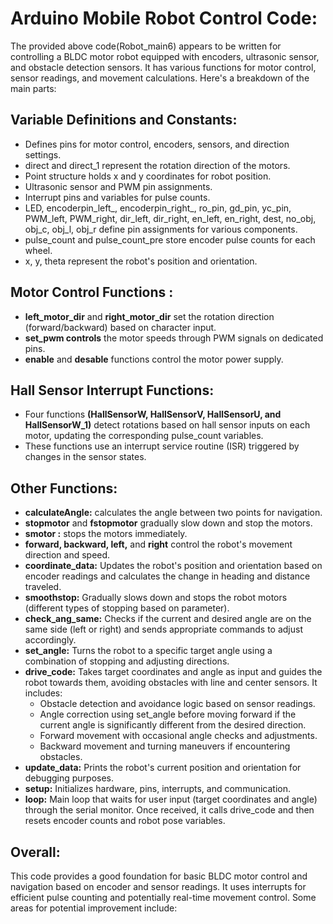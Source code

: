 #  Arduino Mobile Robot Control Code:
The provided above code(Robot_main6) appears to be written for controlling a BLDC motor robot equipped with encoders, ultrasonic sensor, and obstacle detection sensors. It has various functions for motor control, sensor readings, and movement calculations. Here's a breakdown of the main parts:

## Variable Definitions and Constants:
 * Defines pins for motor control, encoders, sensors, and direction settings.
 * direct and direct_1 represent the rotation direction of the motors.
 * Point structure holds x and y coordinates for robot position.
 * Ultrasonic sensor and PWM pin assignments.
 * Interrupt pins and variables for pulse counts.
 * LED, encoderpin_left_, encoderpin_right_, ro_pin, gd_pin, yc_pin, PWM_left, PWM_right, dir_left, dir_right, en_left, en_right, dest, no_obj, obj_c, obj_l, obj_r define pin assignments for various components.
 * pulse_count and pulse_count_pre store encoder pulse counts for each wheel.
 * x, y, theta represent the robot's position and orientation.

## Motor Control Functions :
 * __left_motor_dir__ and __right_motor_dir__ set the rotation direction (forward/backward) based on character input.
 * __set_pwm controls__ the motor speeds through PWM signals on dedicated pins.
 * __enable__ and __desable__ functions control the motor power supply.
 
## Hall Sensor Interrupt Functions:
 * Four functions __(HallSensorW, HallSensorV, HallSensorU, and HallSensorW_1)__ detect rotations based on hall sensor inputs on each motor, updating the corresponding pulse_count variables.
 * These functions use an interrupt service routine (ISR) triggered by changes in the sensor states.

## Other Functions:
 * __calculateAngle:__ calculates the angle between two points for navigation.
 * __stopmotor__ and __fstopmotor__ gradually slow down and stop the motors.
 * __smotor :__ stops the motors immediately.
 * __forward, backward, left,__ and __right__ control the robot's movement direction and speed.
 * __coordinate_data:__ Updates the robot's position and orientation based on encoder readings and calculates the change in heading and distance traveled.
 * __smoothstop:__ Gradually slows down and stops the robot motors (different types of stopping based on parameter).
 * __check_ang_same:__ Checks if the current and desired angle are on the same side (left or right) and sends appropriate commands to adjust accordingly.
 * __set_angle:__ Turns the robot to a specific target angle using a combination of stopping and adjusting directions.
 * __drive_code:__ Takes target coordinates and angle as input and guides the robot towards them, avoiding obstacles with line and center sensors. It includes:
   * Obstacle detection and avoidance logic based on sensor readings.
   * Angle correction using set_angle before moving forward if the current angle is significantly different from the desired direction.
   * Forward movement with occasional angle checks and adjustments.
   * Backward movement and turning maneuvers if encountering obstacles.
 * __update_data:__ Prints the robot's current position and orientation for debugging purposes.
* __setup:__ Initializes hardware, pins, interrupts, and communication.
* __loop:__ Main loop that waits for user input (target coordinates and angle) through the serial monitor. Once received, it calls drive_code and then resets encoder counts and robot pose variables.

## Overall:
 This code provides a good foundation for basic BLDC motor control and navigation based on encoder and sensor readings. It uses interrupts for efficient pulse counting and potentially real-time movement control. Some areas for potential improvement include:

